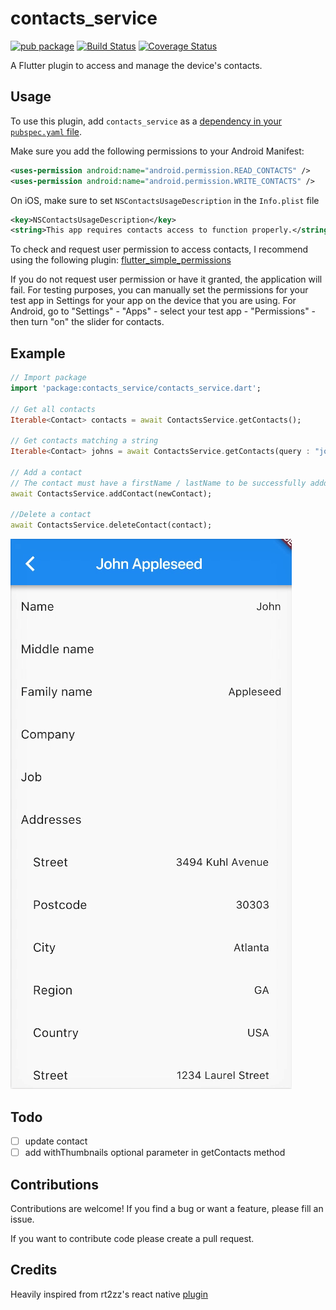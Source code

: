 # contacts_service

[![pub package](https://img.shields.io/pub/v/contacts_service.svg)](https://pub.dartlang.org/packages/contacts_service)
[![Build Status](https://travis-ci.org/fluttercommunity/flutter_contacts.svg?branch=master)](https://travis-ci.org/fluttercommunity/flutter_contacts)
[![Coverage Status](https://coveralls.io/repos/github/clovisnicolas/flutter_contacts/badge.svg?branch=master)](https://coveralls.io/github/clovisnicolas/flutter_contacts?branch=master)

A Flutter plugin to access and manage the device's contacts.

## Usage

To use this plugin, add `contacts_service` as a [dependency in your `pubspec.yaml` file](https://flutter.io/platform-plugins/).

Make sure you add the following permissions to your Android Manifest:

```xml
<uses-permission android:name="android.permission.READ_CONTACTS" />
<uses-permission android:name="android.permission.WRITE_CONTACTS" />
```

On iOS, make sure to set `NSContactsUsageDescription` in the `Info.plist` file

```xml
<key>NSContactsUsageDescription</key>
<string>This app requires contacts access to function properly.</string>
```

To check and request user permission to access contacts, I recommend using the following plugin: [flutter_simple_permissions](https://github.com/AppleEducate/flutter_simple_permissions)

If you do not request user permission or have it granted, the application will fail. For testing purposes, you can manually set the permissions for your test app in Settings for your app on the device that you are using. For Android, go to "Settings" - "Apps" - select your test app - "Permissions" - then turn "on" the slider for contacts. 

## Example

``` dart
// Import package
import 'package:contacts_service/contacts_service.dart';

// Get all contacts
Iterable<Contact> contacts = await ContactsService.getContacts();

// Get contacts matching a string
Iterable<Contact> johns = await ContactsService.getContacts(query : "john");

// Add a contact
// The contact must have a firstName / lastName to be successfully addded
await ContactsService.addContact(newContact);

//Delete a contact
await ContactsService.deleteContact(contact);

```

![Example](doc/example.gif "Example screenshot")

## Todo

- [ ] update contact
- [ ] add withThumbnails optional parameter in getContacts method

## Contributions

Contributions are welcome! If you find a bug or want a feature, please fill an issue.

If you want to contribute code please create a pull request.

## Credits

Heavily inspired from rt2zz's react native [plugin](https://github.com/rt2zz/react-native-contacts) 

